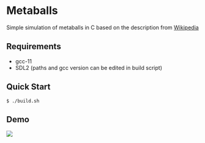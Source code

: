 # Metaballs
Simple simulation of metaballs in C based on the description from [Wikipedia](https://en.wikipedia.org/wiki/Metaballs)

## Requirements
- gcc-11
- SDL2
(paths and gcc version can be edited in build script)

## Quick Start
```console
$ ./build.sh
```

## Demo
![](..Screenshots/MetaballsDemo.gif)

